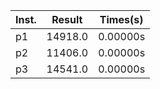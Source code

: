 |Inst.| Result | Times(s)|
|-----|--------|---------|
|  p1 |14918.0|0.00000s
|  p2 |11406.0|0.00000s
|  p3 |14541.0|0.00000s
